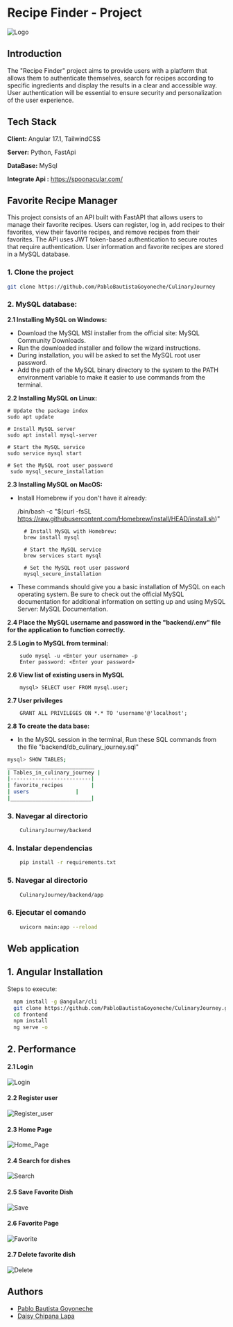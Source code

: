 
# Recipe Finder - Project




![Logo](https://github.com/PabloBautistaGoyoneche/CulinaryJourney/blob/main/img/logo1.png?raw=true)


## Introduction

The "Recipe Finder" project aims to provide users with a platform that allows them to authenticate themselves, search for recipes according to specific ingredients and display the results in a clear and accessible way. User authentication will be essential to ensure security and personalization of the user experience.


## Tech Stack

**Client:** Angular 17.1, TailwindCSS

**Server:** Python, FastApi

**DataBase:** MySql

**Integrate Api :** https://spoonacular.com/


## Favorite Recipe Manager <backend>

This project consists of an API built with FastAPI that allows users to manage their favorite recipes. Users can register, log in, add recipes to their favorites, view their favorite recipes, and remove recipes from their favorites. The API uses JWT token-based authentication to secure routes that require authentication. User information and favorite recipes are stored in a MySQL database.

### 1. Clone the project
```bash
git clone https://github.com/PabloBautistaGoyoneche/CulinaryJourney
```

### 2. MySQL database:

**2.1 Installing MySQL on Windows:**
- Download the MySQL MSI installer from the official site: MySQL Community Downloads.
- Run the downloaded installer and follow the wizard instructions.
- During installation, you will be asked to set the MySQL root user password.
- Add the path of the MySQL binary directory to the system to the PATH environment variable to make it easier to use commands from the terminal.

**2.2 Installing MySQL on Linux:**


    # Update the package index
    sudo apt update
    
    # Install MySQL server
    sudo apt install mysql-server
    
    # Start the MySQL service
    sudo service mysql start
    
    # Set the MySQL root user password
     sudo mysql_secure_installation


**2.3 Installing MySQL on MacOS:**

- Install Homebrew if you don't have it already:


    /bin/bash -c "$(curl -fsSL https://raw.githubusercontent.com/Homebrew/install/HEAD/install.sh)"

        # Install MySQL with Homebrew:
        brew install mysql
        
        # Start the MySQL service
        brew services start mysql
        
        # Set the MySQL root user password
        mysql_secure_installation


- These commands should give you a basic installation of MySQL on each operating system. Be sure to check out the official MySQL documentation for additional information on setting up and using MySQL Server: MySQL Documentation.

**2.4 Place the MySQL username and password in the "backend/.env" file for the application to function correctly.**

**2.5 Login to MySQL from terminal:**


        sudo mysql -u <Enter your username> -p
        Enter password: <Enter your password>
		
**2.6 View list of existing users in MySQL**

        mysql> SELECT user FROM mysql.user;

**2.7 User privileges**

        GRANT ALL PRIVILEGES ON *.* TO 'username'@'localhost';

**2.8 To create the data base:**

- In the MySQL session in the terminal, Run these SQL commands from the file "backend/db_culinary_journey.sql"

```bash
mysql> SHOW TABLES;
____________________________
| Tables_in_culinary_journey |
|--------------------------|
| favorite_recipes         |
| users               |
|__________________________|
```

### 3. Navegar al directorio

```bash
    CulinaryJourney/backend
```

### 4. Instalar dependencias
```bash
    pip install -r requirements.txt
```

### 5. Navegar al directorio
```bash
    CulinaryJourney/backend/app
```

### 6. Ejecutar el comando
```bash
    uvicorn main:app --reload
```

## Web application <frontend>
## 1. Angular Installation

Steps to execute:

```bash
  npm install -g @angular/cli
  git clone https://github.com/PabloBautistaGoyoneche/CulinaryJourney.git
  cd frontend
  npm install
  ng serve -o
```

## 2. Performance

#### 2.1 Login

![Login](https://github.com/PabloBautistaGoyoneche/CulinaryJourney/blob/main/img/View1.png?raw=true)

#### 2.2 Register user

![Register_user](https://github.com/PabloBautistaGoyoneche/CulinaryJourney/blob/main/img/View2.png?raw=true)

#### 2.3 Home Page

![Home_Page](https://github.com/PabloBautistaGoyoneche/CulinaryJourney/blob/main/img/View3.png?raw=true)

#### 2.4 Search for dishes

![Search](https://github.com/PabloBautistaGoyoneche/CulinaryJourney/blob/main/img/View4.png?raw=true)

#### 2.5 Save Favorite Dish

![Save](https://github.com/PabloBautistaGoyoneche/CulinaryJourney/blob/main/img/View5.png?raw=true)

#### 2.6 Favorite Page

![Favorite](https://github.com/PabloBautistaGoyoneche/CulinaryJourney/blob/main/img/View6.png?raw=true)

#### 2.7 Delete favorite dish

![Delete](https://github.com/PabloBautistaGoyoneche/CulinaryJourney/blob/main/img/View7.png?raw=true)


## Authors

- [Pablo Bautista Goyoneche](https://github.com/PabloBautistaGoyoneche)
- [Daisy Chipana Lapa](https://github.com/DaisyGeraldine)





